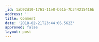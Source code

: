 ```yaml
---
_id: 1ab92d10-1761-11e8-b61b-7b344215416b
address: ''
title: Comment
date: '2018-02-21T23:44:06.562Z'
approved: false
layout: post
---
```

 
